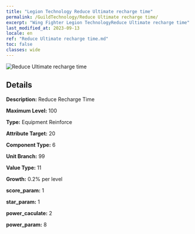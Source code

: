 ```yaml
---
title: "Legion Technology Reduce Ultimate recharge time"
permalink: /GuildTechnology/Reduce Ultimate recharge time/
excerpt: "Wing Fighter Legion TechnologyReduce Ultimate recharge time"
last_modified_at: 2023-09-13
locale: en
ref: "Reduce Ultimate recharge time.md"
toc: false
classes: wide
---
```



![Reduce Ultimate recharge time](/images/guild_technology/guild_tech_icon_16.png)

## Details

  **Description:** Reduce Recharge Time

  **Maximum Level:** 100

  **Type:** Equipment Reinforce

  **Attribute Target:** 20

  **Component Type:** 6

  **Unit Branch:** 99

  **Value Type:** 11

  **Growth:** 0.2% per level

  **score_param:** 1

  **star_param:** 1

  **power_caculate:** 2

  **power_param:** 8

